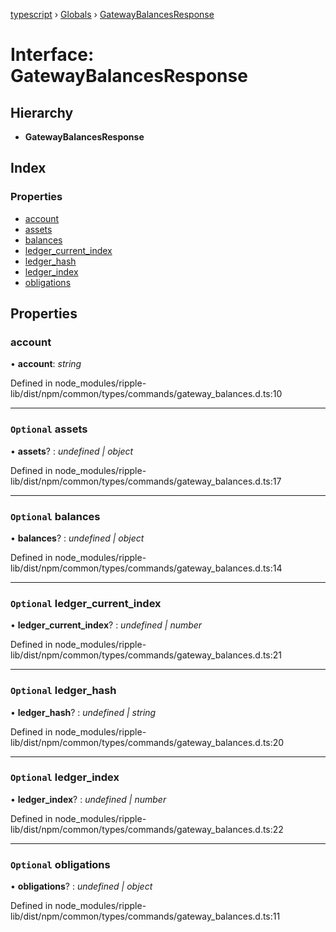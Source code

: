[typescript](../README.md) › [Globals](../globals.md) › [GatewayBalancesResponse](gatewaybalancesresponse.md)

# Interface: GatewayBalancesResponse

## Hierarchy

* **GatewayBalancesResponse**

## Index

### Properties

* [account](gatewaybalancesresponse.md#account)
* [assets](gatewaybalancesresponse.md#optional-assets)
* [balances](gatewaybalancesresponse.md#optional-balances)
* [ledger_current_index](gatewaybalancesresponse.md#optional-ledger_current_index)
* [ledger_hash](gatewaybalancesresponse.md#optional-ledger_hash)
* [ledger_index](gatewaybalancesresponse.md#optional-ledger_index)
* [obligations](gatewaybalancesresponse.md#optional-obligations)

## Properties

###  account

• **account**: *string*

Defined in node_modules/ripple-lib/dist/npm/common/types/commands/gateway_balances.d.ts:10

___

### `Optional` assets

• **assets**? : *undefined | object*

Defined in node_modules/ripple-lib/dist/npm/common/types/commands/gateway_balances.d.ts:17

___

### `Optional` balances

• **balances**? : *undefined | object*

Defined in node_modules/ripple-lib/dist/npm/common/types/commands/gateway_balances.d.ts:14

___

### `Optional` ledger_current_index

• **ledger_current_index**? : *undefined | number*

Defined in node_modules/ripple-lib/dist/npm/common/types/commands/gateway_balances.d.ts:21

___

### `Optional` ledger_hash

• **ledger_hash**? : *undefined | string*

Defined in node_modules/ripple-lib/dist/npm/common/types/commands/gateway_balances.d.ts:20

___

### `Optional` ledger_index

• **ledger_index**? : *undefined | number*

Defined in node_modules/ripple-lib/dist/npm/common/types/commands/gateway_balances.d.ts:22

___

### `Optional` obligations

• **obligations**? : *undefined | object*

Defined in node_modules/ripple-lib/dist/npm/common/types/commands/gateway_balances.d.ts:11

